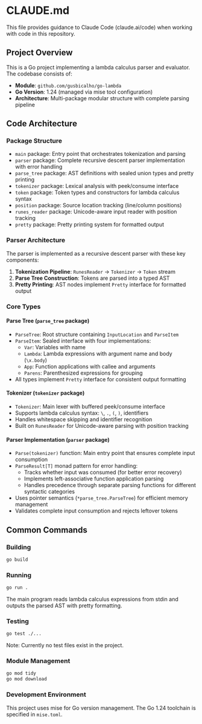 # CLAUDE.md

This file provides guidance to Claude Code (claude.ai/code) when working with code in this repository.

## Project Overview

This is a Go project implementing a lambda calculus parser and evaluator. The codebase consists of:

- **Module**: `github.com/gusbicalho/go-lambda`
- **Go Version**: 1.24 (managed via mise tool configuration)
- **Architecture**: Multi-package modular structure with complete parsing pipeline

## Code Architecture

### Package Structure

- `main` package: Entry point that orchestrates tokenization and parsing
- `parser` package: Complete recursive descent parser implementation with error handling
- `parse_tree` package: AST definitions with sealed union types and pretty printing
- `tokenizer` package: Lexical analysis with peek/consume interface
- `token` package: Token types and constructors for lambda calculus syntax
- `position` package: Source location tracking (line/column positions)
- `runes_reader` package: Unicode-aware input reader with position tracking
- `pretty` package: Pretty printing system for formatted output

### Parser Architecture

The parser is implemented as a recursive descent parser with these key components:

1. **Tokenization Pipeline**: `RunesReader` → `Tokenizer` → `Token` stream
2. **Parse Tree Construction**: Tokens are parsed into a typed AST
3. **Pretty Printing**: AST nodes implement `Pretty` interface for formatted output

### Core Types

#### Parse Tree (`parse_tree` package)
- `ParseTree`: Root structure containing `InputLocation` and `ParseItem`
- `ParseItem`: Sealed interface with four implementations:
  - `Var`: Variables with name
  - `Lambda`: Lambda expressions with argument name and body (`\x.body`)
  - `App`: Function applications with callee and arguments
  - `Parens`: Parenthesized expressions for grouping
- All types implement `Pretty` interface for consistent output formatting

#### Tokenizer (`tokenizer` package)
- `Tokenizer`: Main lexer with buffered peek/consume interface
- Supports lambda calculus syntax: `\`, `.`, `(`, `)`, identifiers
- Handles whitespace skipping and identifier recognition
- Built on `RunesReader` for Unicode-aware parsing with position tracking

#### Parser Implementation (`parser` package)
- `Parse(tokenizer)` function: Main entry point that ensures complete input consumption
- `ParseResult[T]` monad pattern for error handling:
  - Tracks whether input was consumed (for better error recovery)
  - Implements left-associative function application parsing
  - Handles precedence through separate parsing functions for different syntactic categories
- Uses pointer semantics (`*parse_tree.ParseTree`) for efficient memory management
- Validates complete input consumption and rejects leftover tokens

## Common Commands

### Building
```bash
go build
```

### Running
```bash
go run .
```
The main program reads lambda calculus expressions from stdin and outputs the parsed AST with pretty formatting.

### Testing
```bash
go test ./...
```
Note: Currently no test files exist in the project.

### Module Management
```bash
go mod tidy
go mod download
```

### Development Environment
This project uses mise for Go version management. The Go 1.24 toolchain is specified in `mise.toml`.